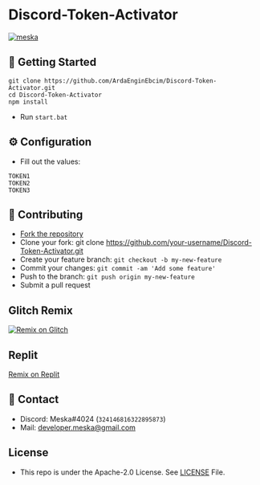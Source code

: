 # Discord-Token-Activator
[![meska](https://github-readme-stats.vercel.app/api/pin/?username=ArdaEnginEbcim&repo=Discord-Token-Activator&theme=dark)](https://github.com/ArdaEnginEbcim/Discord-Token-Activator)

## 🚀 Getting Started
```
git clone https://github.com/ArdaEnginEbcim/Discord-Token-Activator.git
cd Discord-Token-Activator
npm install
```
- Run `start.bat`

## ⚙️ Configuration
- Fill out the values:
```env
TOKEN1
TOKEN2
TOKEN3
```


## 🤝 Contributing
- [Fork the repository](https://github.com/ArdaEnginEbcim/Discord-Token-Activator/fork)
- Clone your fork: git clone https://github.com/your-username/Discord-Token-Activator.git
- Create your feature branch: `git checkout -b my-new-feature`
- Commit your changes: `git commit -am 'Add some feature'`
- Push to the branch: `git push origin my-new-feature`
- Submit a pull request

## Glitch Remix
[![Remix on Glitch](https://cdn.glitch.com/2703baf2-b643-4da7-ab91-7ee2a2d00b5b%2Fremix-button.svg)](https://glitch.com/edit/#!/import/github/ArdaEnginEbcim/Discord-Token-Activator)

## Replit
[Remix on Replit](https://repl.it/github/ArdaEnginEbcim/Discord-Token-Activator)

## 📝 Contact 
- Discord: Meska#4024 (`324146816322895873`)
- Mail: developer.meska@gmail.com

## License

- This repo is under the Apache-2.0 License.
See [LICENSE](https://github.com/ArdaEnginEbcim/Discord-Token-Activator/blob/master/LICENSE) File.

